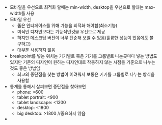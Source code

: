 - 모바일을 우선으로 최적화 할때는 min-width, desktop을 우선으로 할대는 max-width를 사용
- 모바일 우선
  - 좁은 인터페이스를 위해 기능을 최적화 해야함(최소기능)
  - 미적인 디자인보다는 기능적인것을 우선으로 제공
  - 하지만 데스크탑 버전이 너무 단순해 보일 수 있음(훌륭한 성능이 있음에도 불구하고)
  - 대부분 사용하지 않음
- breakpoint를 넣는 위치는 기기별로 혹은 기기를 그룹별로 나눈곳마다 넣는 방법도 있지만
  기존의 디자인이 원하는 디자인대로 작동하지 않는 시점을 기준으로 나누는것도 좋은 방법임
  - 최고의 중단점을 찾는 방법이 어려워서 보통은 기기를 그룹별로 나누는 방식을 사용함
- 통계를 통해서 살펴보면 중단점을 찾아보면
  - phone: <600
  - tablet portrait: <900
  - tablet landscape: <1200
  - desktop: <1800
  - big desktop: >1800 //중요하지 않음
- 